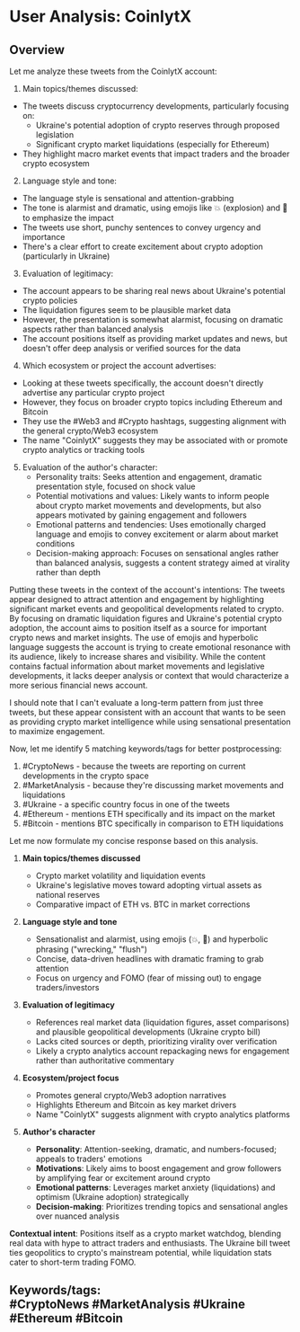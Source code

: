 # User Analysis: CoinlytX

## Overview

<think>
Let me analyze these tweets from the CoinlytX account:

1. Main topics/themes discussed:
- The tweets discuss cryptocurrency developments, particularly focusing on:
  - Ukraine's potential adoption of crypto reserves through proposed legislation
  - Significant crypto market liquidations (especially for Ethereum)
- They highlight macro market events that impact traders and the broader crypto ecosystem

2. Language style and tone:
- The language style is sensational and attention-grabbing
- The tone is alarmist and dramatic, using emojis like 💥 (explosion) and 🤯 to emphasize the impact
- The tweets use short, punchy sentences to convey urgency and importance
- There's a clear effort to create excitement about crypto adoption (particularly in Ukraine)

3. Evaluation of legitimacy:
- The account appears to be sharing real news about Ukraine's potential crypto policies
- The liquidation figures seem to be plausible market data
- However, the presentation is somewhat alarmist, focusing on dramatic aspects rather than balanced analysis
- The account positions itself as providing market updates and news, but doesn't offer deep analysis or verified sources for the data

4. Which ecosystem or project the account advertises:
- Looking at these tweets specifically, the account doesn't directly advertise any particular crypto project
- However, they focus on broader crypto topics including Ethereum and Bitcoin
- They use the #Web3 and #Crypto hashtags, suggesting alignment with the general crypto/Web3 ecosystem
- The name "CoinlytX" suggests they may be associated with or promote crypto analytics or tracking tools

5. Evaluation of the author's character:
   - Personality traits: Seeks attention and engagement, dramatic presentation style, focused on shock value
   - Potential motivations and values: Likely wants to inform people about crypto market movements and developments, but also appears motivated by gaining engagement and followers
   - Emotional patterns and tendencies: Uses emotionally charged language and emojis to convey excitement or alarm about market conditions
   - Decision-making approach: Focuses on sensational angles rather than balanced analysis, suggests a content strategy aimed at virality rather than depth

Putting these tweets in the context of the account's intentions:
The tweets appear designed to attract attention and engagement by highlighting significant market events and geopolitical developments related to crypto. By focusing on dramatic liquidation figures and Ukraine's potential crypto adoption, the account aims to position itself as a source for important crypto news and market insights. The use of emojis and hyperbolic language suggests the account is trying to create emotional resonance with its audience, likely to increase shares and visibility. While the content contains factual information about market movements and legislative developments, it lacks deeper analysis or context that would characterize a more serious financial news account.

I should note that I can't evaluate a long-term pattern from just three tweets, but these appear consistent with an account that wants to be seen as providing crypto market intelligence while using sensational presentation to maximize engagement.

Now, let me identify 5 matching keywords/tags for better postprocessing:
1. #CryptoNews - because the tweets are reporting on current developments in the crypto space
2. #MarketAnalysis - because they're discussing market movements and liquidations
3. #Ukraine - a specific country focus in one of the tweets
4. #Ethereum - mentions ETH specifically and its impact on the market
5. #Bitcoin - mentions BTC specifically in comparison to ETH liquidations

Let me now formulate my concise response based on this analysis.
</think>

1. **Main topics/themes discussed**  
   - Crypto market volatility and liquidation events  
   - Ukraine's legislative moves toward adopting virtual assets as national reserves  
   - Comparative impact of ETH vs. BTC in market corrections  

2. **Language style and tone**  
   - Sensationalist and alarmist, using emojis (💥, 🤯) and hyperbolic phrasing ("wrecking," "flush")  
   - Concise, data-driven headlines with dramatic framing to grab attention  
   - Focus on urgency and FOMO (fear of missing out) to engage traders/investors  

3. **Evaluation of legitimacy**  
   - References real market data (liquidation figures, asset comparisons) and plausible geopolitical developments (Ukraine crypto bill)  
   - Lacks cited sources or depth, prioritizing virality over verification  
   - Likely a crypto analytics account repackaging news for engagement rather than authoritative commentary  

4. **Ecosystem/project focus**  
   - Promotes general crypto/Web3 adoption narratives  
   - Highlights Ethereum and Bitcoin as key market drivers  
   - Name "CoinlytX" suggests alignment with crypto analytics platforms  

5. **Author's character**  
   - **Personality**: Attention-seeking, dramatic, and numbers-focused; appeals to traders' emotions  
   - **Motivations**: Likely aims to boost engagement and grow followers by amplifying fear or excitement around crypto  
   - **Emotional patterns**: Leverages market anxiety (liquidations) and optimism (Ukraine adoption) strategically  
   - **Decision-making**: Prioritizes trending topics and sensational angles over nuanced analysis  

**Contextual intent**: Positions itself as a crypto market watchdog, blending real data with hype to attract traders and enthusiasts. The Ukraine bill tweet ties geopolitics to crypto's mainstream potential, while liquidation stats cater to short-term trading FOMO.  

**Keywords/tags**:  
#CryptoNews #MarketAnalysis #Ukraine #Ethereum #Bitcoin
---
